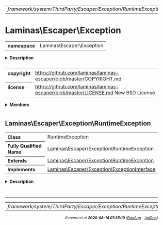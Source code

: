 


 



<table>
<tr>
<td style="width:100%"><em>framework/system/ThirdParty/Escaper/Exception/RuntimeException.php</em></td>
<td><a href="../../../../../../../../api/index.md">index</a></td>
<td><a href="../../../../../../../../api/vendor/codeigniter4/framework/system/ThirdParty/Escaper/Exception/InvalidArgumentException.md">prev</a></td>
<td><a href="../../../../../../../../api/vendor/codeigniter4/framework/system/ThirdParty/PSR/Log/AbstractLogger.md">next</a></td>
</tr>
</table>







# Laminas\Escaper\Exception 
<table style="text-align:left">
<tr><th>namespace</th><td>Laminas\Escaper\Exception</td></tr>
</table>

<details>
<summary style="margin-bottom:12px;"><strong>Description</strong></summary>

*No description.*


</details>



<table style="text-align:left">
<tr style="vertical-align:top;">
<th>copyright</th>
<td><a href="https://github.com/laminas/laminas-escaper/blob/master/COPYRIGHT.md">https://github.com/laminas/laminas-escaper/blob/master/COPYRIGHT.md</a>
</td>
</tr>
<tr style="vertical-align:top;">
<th>license</th>
<td><a href="https://github.com/laminas/laminas-escaper/blob/master/LICENSE.md">https://github.com/laminas/laminas-escaper/blob/master/LICENSE.md</a> New BSD License
</td>
</tr>
</table>

 

<details>
<summary style="margin-bottom:12px;"><strong>Members</strong></summary>
<table>
<tr><td><a href="../../../../../../../../api/vendor/codeigniter4/framework/system/ThirdParty/Escaper/Exception/ExceptionInterface.md">Laminas\Escaper\Exception\ExceptionInterface</a></td></tr>
<tr><td><a href="../../../../../../../../api/vendor/codeigniter4/framework/system/ThirdParty/Escaper/Exception/InvalidArgumentException.md">Laminas\Escaper\Exception\InvalidArgumentException</a></td></tr>
<tr><td><a href="../../../../../../../../api/vendor/codeigniter4/framework/system/ThirdParty/Escaper/Exception/RuntimeException.md">Laminas\Escaper\Exception\RuntimeException</a></td></tr>
</table>
</details>



 

 
## Laminas\Escaper\Exception\RuntimeException

<table style="text-align:left">
<tr><th>Class</th><td>RuntimeException</td></tr>
<tr><th>Fully Qualified Name</th><td>Laminas\Escaper\Exception\RuntimeException</td></tr>
<tr><th>Extends</th><td><a href="../../../../../../../../api/vendor/codeigniter4/framework/system/ThirdParty/Escaper/Exception/RuntimeException.md">Laminas\Escaper\Exception\RuntimeException</a></td></tr>
<tr><th>Implements</th>
<td>
<a href="../../../../../../../../api/vendor/codeigniter4/framework/system/ThirdParty/Escaper/Exception/ExceptionInterface.md">Laminas\Escaper\Exception\ExceptionInterface</a><br>
</td>
</tr>
</table>


<details>
<summary style="margin-bottom:12px;"><strong>Description</strong></summary>

<table>
<tr><td>
Invalid argument exception
</td></tr>
</table>


</details>



<table style="text-align:left">
</table>






 


 
  




<hr>

<table>
<tr>
<td style="width:100%"><em>framework/system/ThirdParty/Escaper/Exception/RuntimeException.php</em></td>
<td><a href="../../../../../../../../api/index.md">index</a></td>
<td><a href="../../../../../../../../api/vendor/codeigniter4/framework/system/ThirdParty/Escaper/Exception/InvalidArgumentException.md">prev</a></td>
<td><a href="../../../../../../../../api/vendor/codeigniter4/framework/system/ThirdParty/PSR/Log/AbstractLogger.md">next</a></td>
<td><a href="#">top</a></td></tr>
</table>




<div style="text-align:right;">

<small>_Generated at **2020-08-14 07:35:19**_ *([EnixApp](https://github.com/enix-app) - [ApiDoc](https://github.com/enix-app/apidoc))*</small>
</div>